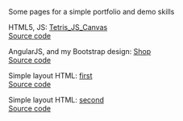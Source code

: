 Some  pages for a simple portfolio and demo skills

HTML5, JS: [Tetris_JS_Canvas](https://knjbmflagdkwzl.github.io/Tetris_JS_Canvas/)  
[Source code](https://github.com/KnJbMfLAgdkwZL/KnJbMfLAgdkwZL.github.io/tree/master/Tetris_JS_Canvas)

AngularJS, and my Bootstrap design: [Shop](https://knjbmflagdkwzl.github.io/shop.loc/#/)  
[Source code](https://github.com/KnJbMfLAgdkwZL/KnJbMfLAgdkwZL.github.io/tree/master/shop.loc)

Simple layout HTML: [first](https://knjbmflagdkwzl.github.io/first/)  
[Source code](https://github.com/KnJbMfLAgdkwZL/KnJbMfLAgdkwZL.github.io/tree/master/shop.loc)

Simple layout HTML: [second](https://knjbmflagdkwzl.github.io/second/)  
[Source code](https://github.com/KnJbMfLAgdkwZL/KnJbMfLAgdkwZL.github.io/tree/master/shop.loc)
